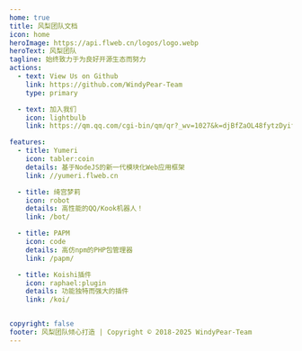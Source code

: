 ```yaml
---
home: true
title: 风梨团队文档
icon: home
heroImage: https://api.flweb.cn/logos/logo.webp
heroText: 风梨团队
tagline: 始终致力于为良好开源生态而努力
actions:
  - text: View Us on Github
    link: https://github.com/WindyPear-Team
    type: primary

  - text: 加入我们
    icon: lightbulb
    link: https://qm.qq.com/cgi-bin/qm/qr?_wv=1027&k=djBfZaOL48fytzDyifpU9pcNeRBqrYlN&authKey=NUyh%2BZclnM9q7t9da7qKpYw%2FNwSaNiU2oxg0WnoZS7AV70BOF%2BMYC41VFrYzp74E&noverify=0&group_code=475823621

features:
  - title: Yumeri
    icon: tabler:coin
    details: 基于NodeJS的新一代模块化Web应用框架
    link: //yumeri.flweb.cn

  - title: 绮宫梦莉
    icon: robot
    details: 高性能的QQ/Kook机器人！
    link: /bot/

  - title: PAPM
    icon: code
    details: 高仿npm的PHP包管理器
    link: /papm/

  - title: Koishi插件
    icon: raphael:plugin
    details: 功能独特而强大的插件
    link: /koi/


copyright: false
footer: 风梨团队倾心打造 | Copyright © 2018-2025 WindyPear-Team
---
```


<!-- markdownlint-disable -->
